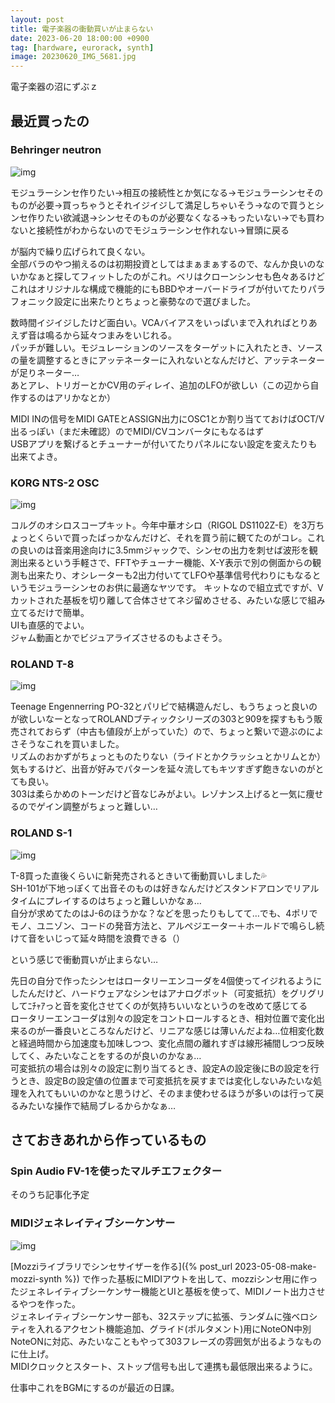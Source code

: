 ```yaml
---
layout: post
title: 電子楽器の衝動買いが止まらない
date: 2023-06-20 18:00:00 +0900
tag: [hardware, eurorack, synth]
image: 20230620_IMG_5681.jpg
---
```



電子楽器の沼にずぶｚ

## 最近買ったの

### Behringer neutron

![img](/assets/photos/20230620_IMG_5681.jpg)  

モジュラーシンセ作りたい→相互の接続性とか気になる→モジュラーシンセそのものが必要→買っちゃうとそれイジイジして満足しちゃいそう→なので買うとシンセ作りたい欲減退→シンセそのものが必要なくなる→もったいない→でも買わないと接続性がわからないのでモジュラーシンセ作れない→冒頭に戻る  

が脳内で繰り広げられて良くない。  
全部バラのやつ揃えるのは初期投資としてはまぁまぁするので、なんか良いのないかなぁと探してフィットしたのがこれ。ベリはクローンシンセも色々あるけどこれはオリジナルな構成で機能的にもBBDやオーバードライブが付いてたりパラフォニック設定に出来たりとちょっと豪勢なので選びました。  

数時間イジイジしたけど面白い。VCAバイアスをいっぱいまで入れればとりあえず音は鳴るから延々つまみをいじれる。  
パッチが難しい。モジュレーションのソースをターゲットに入れたとき、ソースの量を調整するときにアッテネーターに入れないとなんだけど、アッテネーターが足りネーター…  
あとアレ、トリガーとかCV用のディレイ、追加のLFOが欲しい（この辺から自作するのはアリかなとか）  

MIDI INの信号をMIDI GATEとASSIGN出力にOSC1とか割り当てておけばOCT/V出るっぽい（まだ未確認）のでMIDI/CVコンバータにもなるはず  
USBアプリを繋げるとチューナーが付いてたりパネルにない設定を変えたりも出来てよき。  

### KORG NTS-2 OSC

![img](/assets/photos/20230618_IMG_5677.jpg)  

コルグのオシロスコープキット。今年中華オシロ（RIGOL DS1102Z-E）を3万ちょっとくらいで買ったばっかなんだけど、それを買う前に観てたのがコレ。これの良いのは音楽用途向けに3.5mmジャックで、シンセの出力を刺せば波形を観測出来るという手軽さで、FFTやチューナー機能、X-Y表示で別の側面からの観測も出来たり、オシレーターも2出力付いててLFOや基準信号代わりにもなるというモジュラーシンセのお供に最適なヤツです。
キットなので組立式ですが、Vカットされた基板を切り離して合体させてネジ留めさせる、みたいな感じで組み立てるだけで簡単。  
UIも直感的でよい。  
ジャム動画とかでビジュアライズさせるのもよさそう。  

### ROLAND T-8

![img](/assets/photos/20230520_IMG_5571.jpg)  

Teenage Engennerring PO-32とパリピで結構遊んだし、もうちょっと良いのが欲しいなーとなってROLANDブティックシリーズの303と909を探すももう販売されておらず（中古も値段が上がっていた）ので、ちょっと繋いで遊ぶのによさそうなこれを買いました。  
リズムのおかずがちょっとものたりない（ライドとかクラッシュとかリムとか）気もするけど、出音が好みでパターンを延々流してもキツすぎず飽きないのがとても良い。  
303は柔らかめのトーンだけど音なじみがよい。レゾナンス上げると一気に痩せるのでゲイン調整がちょっと難しい…  

### ROLAND S-1

![img](/assets/photos/20230613_IMG_5649.jpg)  

T-8買った直後くらいに新発売されるときいて衝動買いしました💦  
SH-101が下地っぽくて出音そのものは好きなんだけどスタンドアロンでリアルタイムにプレイするのはちょっと難しいかなぁ…  
自分が求めてたのはJ-6のほうかな？などを思ったりもしてて…でも、4ポリでモノ、ユニゾン、コードの発音方法と、アルペジエーター＋ホールドで鳴らし続けて音をいじって延々時間を浪費できる（）  


という感じで衝動買いが止まらない…  

先日の自分で作ったシンセはロータリーエンコーダを4個使ってイジれるようにしたんだけど、ハードウェアなシンセはアナログポット（可変抵抗）をグリグリしてﾆﾁｬｱっと音を変化させてくのが気持ちいいなというのを改めて感じてる  
ロータリーエンコーダは別々の設定をコントロールするとき、相対位置で変化出来るのが一番良いところなんだけど、リニアな感じは薄いんだよね…位相変化数と経過時間から加速度も加味しつつ、変化点間の離れすぎは線形補間しつつ反映してく、みたいなことをするのが良いのかなぁ…  
可変抵抗の場合は別々の設定に割り当てるとき、設定Aの設定後にBの設定を行うとき、設定Bの設定値の位置まで可変抵抗を戻すまでは変化しないみたいな処理を入れてもいいのかなと思うけど、そのまま使わせるほうが多いのは行って戻るみたいな操作で結局ブレるからかなぁ…  

## さておきあれから作っているもの

### Spin Audio FV-1を使ったマルチエフェクター

そのうち記事化予定  

### MIDIジェネレイティブシーケンサー

![img](/assets/photos/20230620_IMG_5682.jpg)  

[Mozziライブラリでシンセサイザーを作る]({% post_url 2023-05-08-make-mozzi-synth %}) で作った基板にMIDIアウトを出して、mozziシンセ用に作ったジェネレイティブシーケンサー機能とUIと基板を使って、MIDIノート出力させるやつを作った。  
ジェネレイティブシーケンサー部も、32ステップに拡張、ランダムに強ベロシティを入れるアクセント機能追加、グライド(ポルタメント)用にNoteON中別NoteONに対応、みたいなこともやって303フレーズの雰囲気が出るようなものに仕上げ。  
MIDIクロックとスタート、ストップ信号も出して連携も最低限出来るように。  

仕事中これをBGMにするのが最近の日課。  
